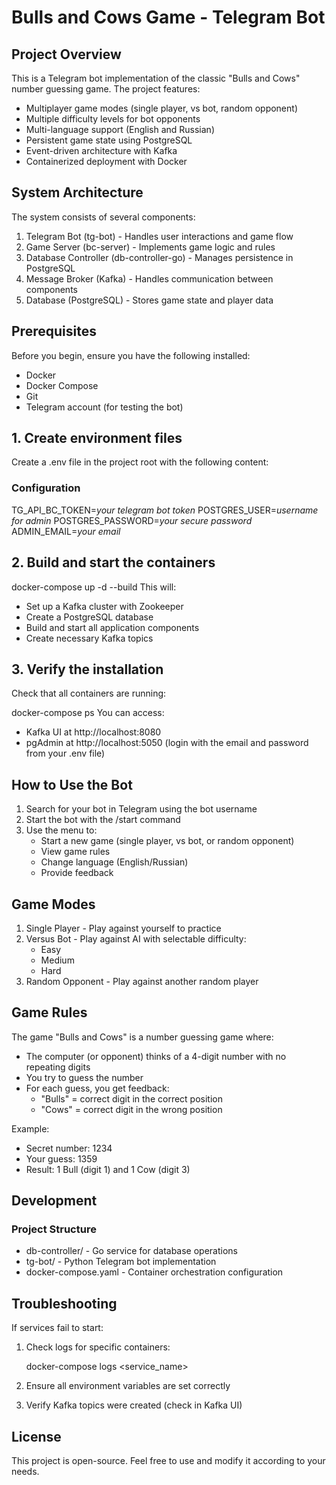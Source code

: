 # Bulls and Cows Game - Telegram Bot

## Project Overview

This is a Telegram bot implementation of the classic "Bulls and Cows" number guessing game. The project features:

- Multiplayer game modes (single player, vs bot, random opponent)
- Multiple difficulty levels for bot opponents
- Multi-language support (English and Russian)
- Persistent game state using PostgreSQL
- Event-driven architecture with Kafka
- Containerized deployment with Docker

## System Architecture

The system consists of several components:

1. Telegram Bot (tg-bot) - Handles user interactions and game flow
2. Game Server (bc-server) - Implements game logic and rules
3. Database Controller (db-controller-go) - Manages persistence in PostgreSQL
4. Message Broker (Kafka) - Handles communication between components
5. Database (PostgreSQL) - Stores game state and player data

## Prerequisites

Before you begin, ensure you have the following installed:

- Docker
- Docker Compose
- Git
- Telegram account (for testing the bot)

## 1. Create environment files

Create a .env file in the project root with the following content:

### Configuration
TG_API_BC_TOKEN=_your telegram bot token_ 
POSTGRES_USER=_username for admin_ 
POSTGRES_PASSWORD=_your secure password_ 
ADMIN_EMAIL=_your email_ 

## 2. Build and start the containers

docker-compose up -d --build
This will:
- Set up a Kafka cluster with Zookeeper
- Create a PostgreSQL database
- Build and start all application components
- Create necessary Kafka topics

## 3. Verify the installation

Check that all containers are running:

docker-compose ps
You can access:
- Kafka UI at http://localhost:8080
- pgAdmin at http://localhost:5050 (login with the email and password from your .env file)

## How to Use the Bot

1. Search for your bot in Telegram using the bot username
2. Start the bot with the /start command
3. Use the menu to:
   - Start a new game (single player, vs bot, or random opponent)
   - View game rules
   - Change language (English/Russian)
   - Provide feedback

## Game Modes

1. Single Player - Play against yourself to practice
2. Versus Bot - Play against AI with selectable difficulty:
   - Easy
   - Medium
   - Hard
3. Random Opponent - Play against another random player

## Game Rules

The game "Bulls and Cows" is a number guessing game where:
- The computer (or opponent) thinks of a 4-digit number with no repeating digits
- You try to guess the number
- For each guess, you get feedback:
  - "Bulls" = correct digit in the correct position
  - "Cows" = correct digit in the wrong position

Example:
- Secret number: 1234
- Your guess: 1359
- Result: 1 Bull (digit 1) and 1 Cow (digit 3)

## Development

### Project Structure

- db-controller/ - Go service for database operations
- tg-bot/ - Python Telegram bot implementation
- docker-compose.yaml - Container orchestration configuration

## Troubleshooting
If services fail to start:
1. Check logs for specific containers:
  
   docker-compose logs <service_name>
   
2. Ensure all environment variables are set correctly
3. Verify Kafka topics were created (check in Kafka UI)

## License

This project is open-source. Feel free to use and modify it according to your needs.